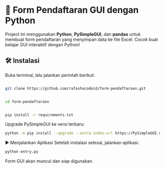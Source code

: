 # 🚀 Form Pendaftaran GUI dengan Python

Project ini menggunakan **Python**, **PySimpleGUI**, dan **pandas** untuk membuat form pendaftaran yang menyimpan data ke file Excel. Cocok buat belajar GUI interaktif dengan Python!

## 🛠 Instalasi

Buka terminal, lalu jalankan perintah berikut:

```bash

git clone https://github.com/rafashacodeid/form-pendaftaraan.git
```

```bash

cd form-pendaftarann
```

```bash

pip install -r requirements.txt
```
Upgrade PySimpleGUI ke versi terbaru:

```bash
python -m pip install --upgrade --extra-index-url https://PySimpleGUI.net/install PySimpleGUI
```
▶️ Menjalankan Aplikasi
Setelah instalasi selesai, jalankan aplikasi:

```bash
python entry.py
```
Form GUI akan muncul dan siap digunakan.
